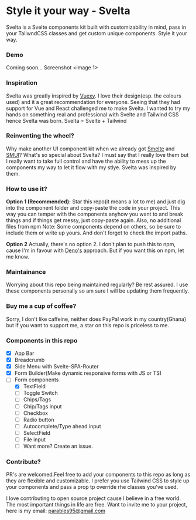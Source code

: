 # Style it your way - Svelta
Svelta is a Svelte components kit built with customizability in mind, pass in your TailwndCSS classes and get custom unique components. Style it your way.

### Demo
Coming soon...
Screenshot
<image 1>

### Inspiration
Svelta was greatly inspired by [Vuexy](https://pixinvent.com/demo/vuexy-vuejs-admin-dashboard-template/landing/).  I love their design(esp. the colours used) and it a great recommendation for everyone. Seeing that they had support for Vue and React challenged me to make Svelta. I wanted to try my hands on something real and professional with Svelte and Tailwind CSS hence Svelta was born. Svelta = Svelte + Tailwind

### Reinventing the wheel?
Why make another UI component kit when we already got [Smelte](https://smeltejs.com/) and [SMUI](https://sveltematerialui.com/)? What's so special about Svelta?
I must say that I really love them but I really want to take full control and have the ability to mess up the components my way to let it flow with my stlye. Svelta was inspired by them.

### How to use it?
**Option 1 (Recommended):** Star this repo(it means a lot to me) and just dig into the component folder and copy-paste the code in your project. This way you can temper with the components anyhow you want to and break things and if things get messy, just copy-paste again. Also, no additional files from npm
Note: Some components depend on others, so be sure to include them or write up yours. And don't forget to check the import paths.


**Option 2** Actually, there's no option 2. I don't plan to push this to npm, cause I'm in favour with [Deno's](https://deno.land/) approach. But if you want this on npm, let me know.

### Maintainance
Worrying about this repo being maintained regularly? Be rest assured. I use these components personally so am sure I will be updating them frequently.

### Buy me a cup of coffee?
Sorry, I don't like caffeine, neither does PayPal work in my country(Ghana) but if you want to support me, a star on this repo is priceless to me.

### Components in this repo
- [x] App Bar
- [x] Breadcrumb
- [x] Side Menu with Svelte-SPA-Router
- [x] Form Builder(Make dynamic responsive forms with JS or TS)
- [ ] Form components
   - [x] TextField
   - [ ] Toggle Switch
   - [ ] Chips/Tags
   - [ ]  Chip/Tags input
   - [ ]  Checkbox
   - [ ]  Radio button
   - [ ]  Autocomplete/Type ahead input
   - [ ]  SelectField
   - [ ]  File input
   - [ ] Want more? Create an issue.
   
### Contribute?
PR's are welcomed.Feel free to add your components to this repo as long as they are flexible and customizable. I prefer you use Tailwind CSS to style up your components and pass a prop tp override rhe classes you've used. 


I love contributing to open source project cause I believe in a free world. The most important things in life are free. Want to invite me to your project, here is my email: parables95@gmail.com

